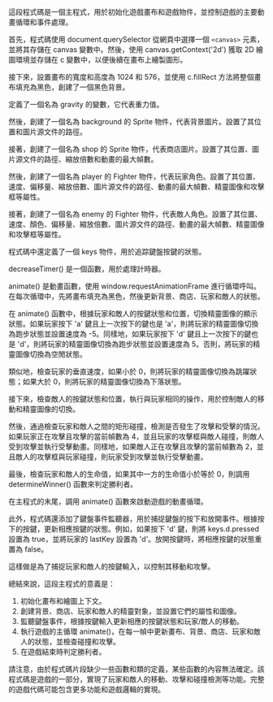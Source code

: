這段程式碼是一個主程式，用於初始化遊戲畫布和遊戲物件，並控制遊戲的主要動畫循環和事件處理。

首先，程式碼使用 document.querySelector 從網頁中選擇一個 `<canvas>` 元素，並將其存儲在 canvas 變數中。然後，使用 canvas.getContext('2d') 獲取 2D 繪圖環境並存儲在 c 變數中，以便後續在畫布上繪製圖形。

接下來，設置畫布的寬度和高度為 1024 和 576，並使用 c.fillRect 方法將整個畫布填充為黑色，創建了一個黑色背景。

定義了一個名為 gravity 的變數，它代表重力值。

然後，創建了一個名為 background 的 Sprite 物件，代表背景圖片。設置了其位置和圖片源文件的路徑。

接著，創建了一個名為 shop 的 Sprite 物件，代表商店圖片。設置了其位置、圖片源文件的路徑、縮放倍數和動畫的最大幀數。

然後，創建了一個名為 player 的 Fighter 物件，代表玩家角色。設置了其位置、速度、偏移量、縮放倍數、圖片源文件的路徑、動畫的最大幀數、精靈圖像和攻擊框等屬性。

接著，創建了一個名為 enemy 的 Fighter 物件，代表敵人角色。設置了其位置、速度、顏色、偏移量、縮放倍數、圖片源文件的路徑、動畫的最大幀數、精靈圖像和攻擊框等屬性。

程式碼中還定義了一個 keys 物件，用於追踪鍵盤按鍵的狀態。

decreaseTimer() 是一個函數，用於處理計時器。

animate() 是動畫函數，使用 window.requestAnimationFrame 進行循環呼叫。在每次循環中，先將畫布填充為黑色，然後更新背景、商店、玩家和敵人的狀態。

在 animate() 函數中，根據玩家和敵人的按鍵狀態和位置，切換精靈圖像的顯示狀態。如果玩家按下 'a' 鍵且上一次按下的鍵也是 'a'，則將玩家的精靈圖像切換為跑步狀態並設置速度為 -5。同樣地，如果玩家按下 'd' 鍵且上一次按下的鍵也是 'd'，則將玩家的精靈圖像切換為跑步狀態並設置速度為 5。否則，將玩家的精靈圖像切換為空閒狀態。

類似地，檢查玩家的垂直速度，如果小於 0，則將玩家的精靈圖像切換為跳躍狀態；如果大於 0，則將玩家的精靈圖像切換為下落狀態。

接下來，檢查敵人的按鍵狀態和位置，執行與玩家相同的操作，用於控制敵人的移動和精靈圖像的切換。

然後，通過檢查玩家和敵人之間的矩形碰撞，檢測是否發生了攻擊和受擊的情況。如果玩家正在攻擊且攻擊的當前幀數為 4，並且玩家的攻擊框與敵人碰撞，則敵人受到攻擊並執行受擊動畫。同樣地，如果敵人正在攻擊且攻擊的當前幀數為 2，並且敵人的攻擊框與玩家碰撞，則玩家受到攻擊並執行受擊動畫。

最後，檢查玩家和敵人的生命值，如果其中一方的生命值小於等於 0，則調用 determineWinner() 函數來判定勝利者。

在主程式的末尾，調用 animate() 函數來啟動遊戲的動畫循環。

此外，程式碼還添加了鍵盤事件監聽器，用於捕捉鍵盤的按下和放開事件。根據按下的按鍵，更新相應按鍵的狀態。例如，如果按下 'd' 鍵，則將 keys.d.pressed 設置為 true，並將玩家的 lastKey 設置為 'd'。放開按鍵時，將相應按鍵的狀態重置為 false。

這樣做是為了捕捉玩家和敵人的按鍵輸入，以控制其移動和攻擊。

總結來說，這段主程式的意義是：

1. 初始化畫布和繪圖上下文。
2. 創建背景、商店、玩家和敵人的精靈對象，並設置它們的屬性和圖像。
3. 監聽鍵盤事件，根據按鍵輸入更新相應的按鍵狀態和玩家/敵人的移動。
4. 執行遊戲的主循環 animate()，在每一幀中更新畫布、背景、商店、玩家和敵人的狀態，並檢查碰撞和攻擊。
5. 在遊戲結束時判定勝利者。

請注意，由於程式碼片段缺少一些函數和類的定義，某些函數的內容無法確定。該程式碼是遊戲的一部分，實現了玩家和敵人的移動、攻擊和碰撞檢測等功能。完整的遊戲代碼可能包含更多功能和遊戲邏輯的實現。
